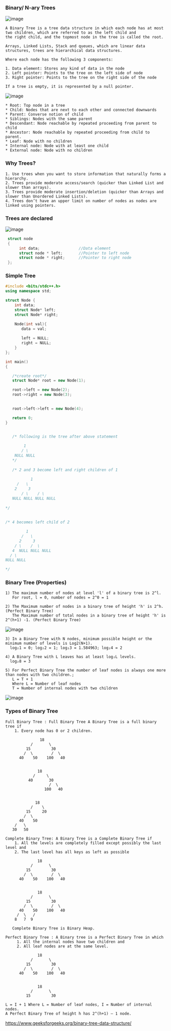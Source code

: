 ### Binary/ N-ary Trees

![image](https://user-images.githubusercontent.com/59710234/156151445-a827dfe2-c83b-4197-bb2d-76cca2108573.png)

```
A Binary Tree is a tree data structure in which each node has at most two children, which are referred to as the left child and 
the right child, and the topmost node in the tree is called the root.

Arrays, Linked Lists, Stack and queues, which are linear data structures, trees are hierarchical data structures.
```
```
Where each node has the following 3 components:

1. Data element: Stores any kind of data in the node
2. Left pointer: Points to the tree on the left side of node
3. Right pointer: Points to the tree on the right side of the node

If a tree is empty, it is represented by a null pointer.
```
![image](https://user-images.githubusercontent.com/59710234/155928150-9efb502c-7532-4145-a59c-d04e81b44ece.png)

```
* Root: Top node in a tree
* Child: Nodes that are next to each other and connected downwards
* Parent: Converse notion of child
* Siblings: Nodes with the same parent
* Descendant: Node reachable by repeated proceeding from parent to child
* Ancestor: Node reachable by repeated proceeding from child to parent.
* Leaf: Node with no children
* Internal node: Node with at least one child
* External node: Node with no children
```
### Why Trees?

```
1. Use trees when you want to store information that naturally forms a hierarchy.
2. Trees provide moderate access/search (quicker than Linked List and slower than arrays).
3. Trees provide moderate insertion/deletion (quicker than Arrays and slower than Unordered Linked Lists).
4. Trees don’t have an upper limit on number of nodes as nodes are linked using pointers.
```

### Trees are declared

![image](https://user-images.githubusercontent.com/59710234/156163748-4a89a0ed-04fb-4edc-8e9c-f1edede8759b.png)

 ```c++
  struct node
  {
       int data;                 //Data element
       struct node * left;       //Pointer to left node
       struct node * right;      //Pointer to right node
  };
 ```
### Simple Tree
```c++
#include <bits/stdc++.h>
using namespace std;

struct Node {
    int data;
    struct Node* left;
    struct Node* right;

    Node(int val){
       data = val;
    
       left = NULL;
       right = NULL;
    }
};

int main()
{

   /*create root*/
   struct Node* root = new Node(1);

   root->left = new Node(2);
   root->right = new Node(3);
 

   root->left->left = new Node(4);

   return 0;
}

  
   /* following is the tree after above statement

	    1
	   / \
	NULL NULL
   */
   
   /* 2 and 3 become left and right children of 1
				 
           1
	 /   \
	2     3
       / \    / \
   NULL NULL NULL NULL
 
*/
	
	
/* 4 becomes left child of 2

         1
       /   \
      2     3
    / \    /  \
   4  NULL NULL NULL
  / \
NULL NULL

*/

```
### Binary Tree (Properties)

```
1) The maximum number of nodes at level 'l' of a binary tree is 2^l.
   For root, l = 0, number of nodes = 2^0 = 1 
   
2) The Maximum number of nodes in a binary tree of height 'h' is 2^h. (Perfect Binary Tree)
   The Maximum number of total nodes in a binary tree of height 'h' is 2^(h+1) -1. (Perfect Binary Tree)
 ```
 
 ![image](https://user-images.githubusercontent.com/59710234/156149791-6d839008-6f2a-482b-95c4-e1ef1a70e9df.png)
 
 ```
3) In a Binary Tree with N nodes, minimum possible height or the minimum number of levels is Log2(N+1).   
   log₂1 = 0; log₂2 = 1; log₂3 = 1.584963; log₂4 = 2

4) A Binary Tree with L leaves has at least log₂L levels.
   log₂8 = 3
```

```
5) For Perfect Binary Tree the number of leaf nodes is always one more than nodes with two children.;
   L = T + 1
   Where L = Number of leaf nodes
   T = Number of internal nodes with two children
```
![image](https://user-images.githubusercontent.com/59710234/156152465-ca2f82b0-1519-4781-98d8-b4fbbebaa87f.png)

### Types of Binary Tree

```
Full Binary Tree : Full Binary Tree A Binary Tree is a full binary tree if 
    1. Every node has 0 or 2 children.

               18                    
           /       \  
         15         30  
        /  \        /  \
      40    50    100   40
      
      
              18
            /     \  
          40       30  
                   /  \
                 100   40
      
      
             18
           /    \   
         15     20    
        /  \       
      40    50   
    /   \
   30   50
```
```
Complete Binary Tree: A Binary Tree is a Complete Binary Tree if 
    1. All the levels are completely filled except possibly the last level and
    2. The last level has all keys as left as possible 
    
              18
           /       \  
         15         30  
        /  \        /  \
      40    50    100   40
      
      
              18
           /       \  
         15         30  
        /  \        /  \
      40    50    100   40
     /  \   /
    8   7  9 
    
   Complete Binary Tree is Binary Heap. 
```
```
Perfect Binary Tree : A Binary tree is a Perfect Binary Tree in which 
     1. All the internal nodes have two children and 
     2. All leaf nodes are at the same level. 
     
              18
           /       \  
         15         30  
        /  \        /  \
      40    50    100   40
      
      
              18
           /       \  
         15         30  

L = I + 1 Where L = Number of leaf nodes, I = Number of internal nodes.
A Perfect Binary Tree of height h has 2^(h+1) – 1 node. 
```
https://www.geeksforgeeks.org/binary-tree-data-structure/
